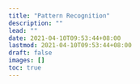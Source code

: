 ```yaml
---
title: "Pattern Recognition"
description: ""
lead: ""
date: 2021-04-10T09:53:44+08:00
lastmod: 2021-04-10T09:53:44+08:00
draft: false
images: []
toc: true
---
```


